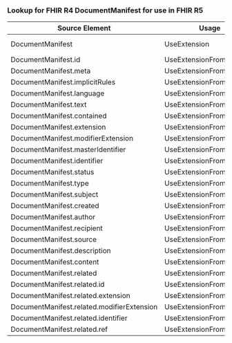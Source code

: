 ### Lookup for FHIR R4 DocumentManifest for use in FHIR R5

| Source Element | Usage | Target |
| -------------- | ----- | ------ |
| DocumentManifest | UseExtension | http://hl7.org/fhir/4.0/StructureDefinition/extension-DocumentManifest |
| DocumentManifest.id | UseExtensionFromAncestor | - |
| DocumentManifest.meta | UseExtensionFromAncestor | - |
| DocumentManifest.implicitRules | UseExtensionFromAncestor | - |
| DocumentManifest.language | UseExtensionFromAncestor | - |
| DocumentManifest.text | UseExtensionFromAncestor | - |
| DocumentManifest.contained | UseExtensionFromAncestor | - |
| DocumentManifest.extension | UseExtensionFromAncestor | - |
| DocumentManifest.modifierExtension | UseExtensionFromAncestor | - |
| DocumentManifest.masterIdentifier | UseExtensionFromAncestor | - |
| DocumentManifest.identifier | UseExtensionFromAncestor | - |
| DocumentManifest.status | UseExtensionFromAncestor | - |
| DocumentManifest.type | UseExtensionFromAncestor | - |
| DocumentManifest.subject | UseExtensionFromAncestor | - |
| DocumentManifest.created | UseExtensionFromAncestor | - |
| DocumentManifest.author | UseExtensionFromAncestor | - |
| DocumentManifest.recipient | UseExtensionFromAncestor | - |
| DocumentManifest.source | UseExtensionFromAncestor | - |
| DocumentManifest.description | UseExtensionFromAncestor | - |
| DocumentManifest.content | UseExtensionFromAncestor | - |
| DocumentManifest.related | UseExtensionFromAncestor | - |
| DocumentManifest.related.id | UseExtensionFromAncestor | - |
| DocumentManifest.related.extension | UseExtensionFromAncestor | - |
| DocumentManifest.related.modifierExtension | UseExtensionFromAncestor | - |
| DocumentManifest.related.identifier | UseExtensionFromAncestor | - |
| DocumentManifest.related.ref | UseExtensionFromAncestor | - |
